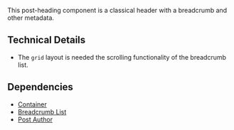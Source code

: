<p class="lead">This post-heading component is a classical header with a breadcrumb and other metadata.</p>

## Technical Details

- The `grid` layout is needed the scrolling functionality of the breadcrumb list.

## Dependencies

- [Container](/ui/content-and-layout/container)
- [Breadcrumb List](/ui/navigation/breadcrumb-list)
- [Post Author](/ui/content-and-layout/post-author)

